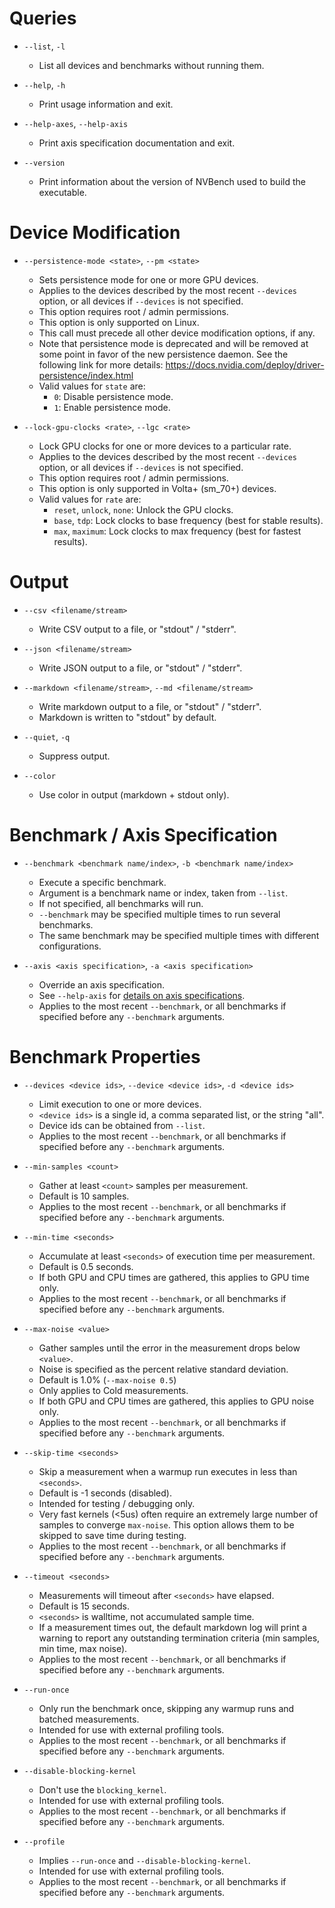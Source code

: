 # Queries

* `--list`, `-l`
  * List all devices and benchmarks without running them.

* `--help`, `-h`
  * Print usage information and exit.

* `--help-axes`, `--help-axis`
  * Print axis specification documentation and exit.

* `--version`
  * Print information about the version of NVBench used to build the executable.

# Device Modification

* `--persistence-mode <state>`, `--pm <state>`
  * Sets persistence mode for one or more GPU devices.
  * Applies to the devices described by the most recent `--devices` option,
    or all devices if `--devices` is not specified.
  * This option requires root / admin permissions.
  * This option is only supported on Linux.
  * This call must precede all other device modification options, if any.
  * Note that persistence mode is deprecated and will be removed at some point
    in favor of the new persistence daemon. See the following link for more
    details: https://docs.nvidia.com/deploy/driver-persistence/index.html
  * Valid values for `state` are:
    * `0`: Disable persistence mode.
    * `1`: Enable persistence mode.

* `--lock-gpu-clocks <rate>`, `--lgc <rate>`
  * Lock GPU clocks for one or more devices to a particular rate.
  * Applies to the devices described by the most recent `--devices` option,
    or all devices if `--devices` is not specified.
  * This option requires root / admin permissions.
  * This option is only supported in Volta+ (sm_70+) devices.
  * Valid values for `rate` are:
    * `reset`, `unlock`, `none`: Unlock the GPU clocks.
    * `base`, `tdp`: Lock clocks to base frequency (best for stable results).
    * `max`, `maximum`: Lock clocks to max frequency (best for fastest results).

# Output

* `--csv <filename/stream>`
  * Write CSV output to a file, or "stdout" / "stderr".

* `--json <filename/stream>`
  * Write JSON output to a file, or "stdout" / "stderr".

* `--markdown <filename/stream>`, `--md <filename/stream>`
  * Write markdown output to a file, or "stdout" / "stderr".
  * Markdown is written to "stdout" by default.

* `--quiet`, `-q`
  * Suppress output.

* `--color`
  * Use color in output (markdown + stdout only).

# Benchmark / Axis Specification

* `--benchmark <benchmark name/index>`, `-b <benchmark name/index>`
  * Execute a specific benchmark.
  * Argument is a benchmark name or index, taken from `--list`.
  * If not specified, all benchmarks will run.
  * `--benchmark` may be specified multiple times to run several benchmarks.
  * The same benchmark may be specified multiple times with different
    configurations.

* `--axis <axis specification>`, `-a <axis specification>`
  * Override an axis specification.
  * See `--help-axis`
    for [details on axis specifications](./cli_help_axis.md).
  * Applies to the most recent `--benchmark`, or all benchmarks if specified
    before any `--benchmark` arguments.

# Benchmark Properties

* `--devices <device ids>`, `--device <device ids>`, `-d <device ids>`
  * Limit execution to one or more devices.
  * `<device ids>` is a single id, a comma separated list, or the string "all".
  * Device ids can be obtained from `--list`.
  * Applies to the most recent `--benchmark`, or all benchmarks if specified
    before any `--benchmark` arguments.

* `--min-samples <count>`
  * Gather at least `<count>` samples per measurement.
  * Default is 10 samples.
  * Applies to the most recent `--benchmark`, or all benchmarks if specified
    before any `--benchmark` arguments.

* `--min-time <seconds>`
  * Accumulate at least `<seconds>` of execution time per measurement.
  * Default is 0.5 seconds.
  * If both GPU and CPU times are gathered, this applies to GPU time only.
  * Applies to the most recent `--benchmark`, or all benchmarks if specified
    before any `--benchmark` arguments.

* `--max-noise <value>`
  * Gather samples until the error in the measurement drops below `<value>`.
  * Noise is specified as the percent relative standard deviation.
  * Default is 1.0% (`--max-noise 0.5`)
  * Only applies to Cold measurements.
  * If both GPU and CPU times are gathered, this applies to GPU noise only.
  * Applies to the most recent `--benchmark`, or all benchmarks if specified
    before any `--benchmark` arguments.

* `--skip-time <seconds>`
  * Skip a measurement when a warmup run executes in less than `<seconds>`.
  * Default is -1 seconds (disabled).
  * Intended for testing / debugging only.
  * Very fast kernels (<5us) often require an extremely large number of samples
    to converge `max-noise`. This option allows them to be skipped to save time
    during testing.
  * Applies to the most recent `--benchmark`, or all benchmarks if specified
    before any `--benchmark` arguments.

* `--timeout <seconds>`
  * Measurements will timeout after `<seconds>` have elapsed.
  * Default is 15 seconds.
  * `<seconds>` is walltime, not accumulated sample time.
  * If a measurement times out, the default markdown log will print a warning to
    report any outstanding termination criteria (min samples, min time, max
    noise).
  * Applies to the most recent `--benchmark`, or all benchmarks if specified
    before any `--benchmark` arguments.

* `--run-once`
  * Only run the benchmark once, skipping any warmup runs and batched
    measurements.
  * Intended for use with external profiling tools.
  * Applies to the most recent `--benchmark`, or all benchmarks if specified
    before any `--benchmark` arguments.

* `--disable-blocking-kernel`
  * Don't use the `blocking_kernel`.
  * Intended for use with external profiling tools.
  * Applies to the most recent `--benchmark`, or all benchmarks if specified
    before any `--benchmark` arguments.

* `--profile`
  * Implies `--run-once` and `--disable-blocking-kernel`.
  * Intended for use with external profiling tools.
  * Applies to the most recent `--benchmark`, or all benchmarks if specified
    before any `--benchmark` arguments.
